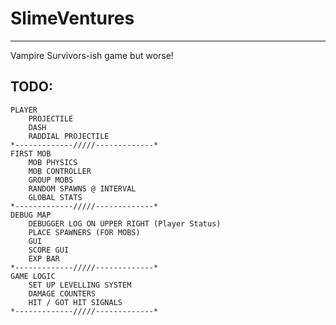 # SlimeVentures
--------------------------------------
Vampire Survivors-ish game but worse!
## TODO: 
	PLAYER
		PROJECTILE
		DASH
		RADDIAL PROJECTILE
	*-------------/////-------------*
	FIRST MOB
		MOB PHYSICS
		MOB CONTROLLER
		GROUP MOBS
		RANDOM SPAWNS @ INTERVAL	
		GLOBAL STATS
	*-------------/////-------------*
	DEBUG MAP
		DEBUGGER LOG ON UPPER RIGHT (Player Status)
		PLACE SPAWNERS (FOR MOBS)
		GUI 
		SCORE GUI
		EXP BAR
	*-------------/////-------------*
	GAME LOGIC
		SET UP LEVELLING SYSTEM
		DAMAGE COUNTERS
		HIT / GOT HIT SIGNALS
	*-------------/////-------------*
